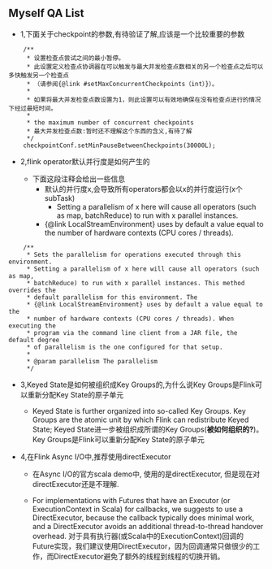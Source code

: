  ## Myself QA List

- 1,下面关于checkpoint的参数,有待验证了解,应该是一个比较重要的参数
```
    /**
     * 设置检查点尝试之间的最小暂停。
     * 此设置定义检查点协调器在可以触发与最大并发检查点数相关的另一个检查点之后可以多快触发另一个检查点
     * （请参阅{@link #setMaxConcurrentCheckpoints（int）}）。
     * 
     * 如果将最大并发检查点数设置为1，则此设置可以有效地确保在没有检查点进行的情况下经过最短时间。
     * 
     * the maximum number of concurrent checkpoints
     * 最大并发检查点数:暂时还不理解这个东西的含义,有待了解
     */
    checkpointConf.setMinPauseBetweenCheckpoints(30000L);
```

- 2,flink operator默认并行度是如何产生的

  - 下面这段注释会给出一些信息
    - 默认的并行度x,会导致所有operators都会以x的并行度运行(x个subTask)
      - Setting a parallelism of x here will cause all operators (such as map, batchReduce) to run with x parallel instances.
    - {@link LocalStreamEnvironment} uses by default a value equal to the number of hardware contexts (CPU cores / threads).
```
	/**
	 * Sets the parallelism for operations executed through this environment.
	 * Setting a parallelism of x here will cause all operators (such as map,
	 * batchReduce) to run with x parallel instances. This method overrides the
	 * default parallelism for this environment. The
	 * {@link LocalStreamEnvironment} uses by default a value equal to the
	 * number of hardware contexts (CPU cores / threads). When executing the
	 * program via the command line client from a JAR file, the default degree
	 * of parallelism is the one configured for that setup.
	 *
	 * @param parallelism The parallelism
	 */
```

- 3,Keyed State是如何被组织成Key Groups的,为什么说Key Groups是Flink可以重新分配Key State的原子单元
  - Keyed State is further organized into so-called Key Groups. Key Groups are the atomic unit by which Flink can redistribute Keyed State;
    Keyed State进一步被组织成所谓的Key Groups(**被如何组织的?**)。Key Groups是Flink可以重新分配Key State的原子单元
    
- 4,在Flink Async I/O中,推荐使用directExecutor
  - 在Async I/O的官方scala demo中, 使用的是directExecutor, 但是现在对directExecutor还是不理解.
  
  - For implementations with Futures that have an Executor (or ExecutionContext in Scala) for callbacks, 
    we suggests to use a DirectExecutor, because the callback typically does minimal work, and a DirectExecutor avoids an additional thread-to-thread handover overhead. 
    对于具有执行器(或Scala中的ExecutionContext)回调的Future实现，我们建议使用DirectExecutor，因为回调通常只做很少的工作，而DirectExecutor避免了额外的线程到线程的切换开销。